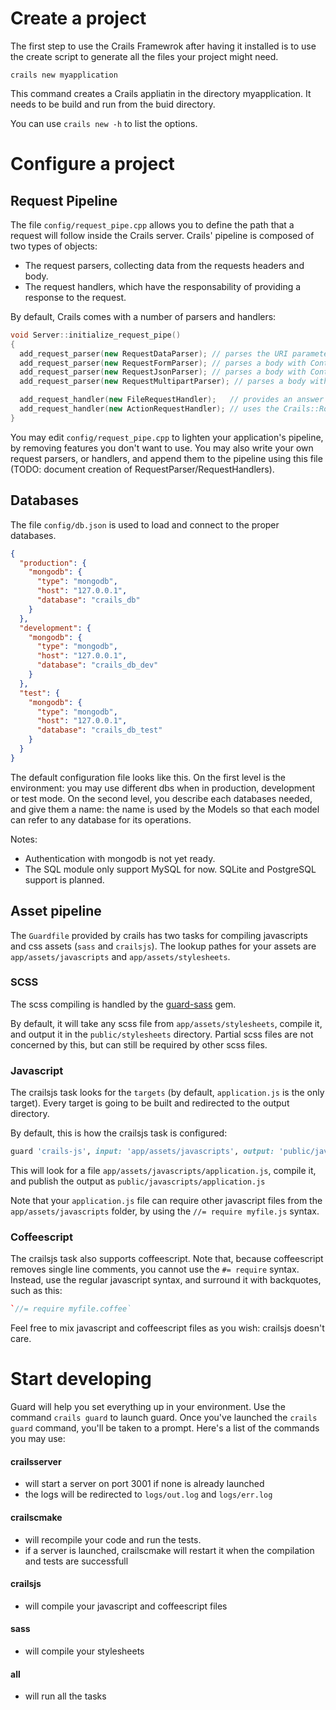 # Create a project
The first step to use the Crails Framewrok after having it installed is to use the create script to generate all
the files your project might need.

    crails new myapplication

This command creates a Crails appliatin in the directory myapplication.
It needs to be build and run from the buid directory.

You can use `crails new -h` to list the options.

# Configure a project
## Request Pipeline
The file `config/request_pipe.cpp` allows you to define the path that a request will follow inside the Crails server. Crails' pipeline is composed of two types of objects:

   - The request parsers, collecting data from the requests headers and body.
   - The request handlers, which have the responsability of providing a response to the request.

By default, Crails comes with a number of parsers and handlers:

```C++
void Server::initialize_request_pipe()
{
  add_request_parser(new RequestDataParser); // parses the URI parameters (?param=value)
  add_request_parser(new RequestFormParser); // parses a body with Content-Type application/x-www-form-urlencoded 
  add_request_parser(new RequestJsonParser); // parses a body with Content-Type application/json
  add_request_parser(new RequestMultipartParser); // parses a body with Content-Type multipart/form-data

  add_request_handler(new FileRequestHandler);   // provides an answer using files from the /public folder
  add_request_handler(new ActionRequestHandler); // uses the Crails::Router to redirect the query to your controllers
}
```

You may edit `config/request_pipe.cpp` to lighten your application's pipeline, by removing features you don't want to use.
You may also write your own request parsers, or handlers, and append them to the pipeline using this file (TODO: document creation of RequestParser/RequestHandlers).

## Databases
The file `config/db.json` is used to load and connect to the proper databases.

```JSON
{
  "production": {
    "mongodb": {
      "type": "mongodb",
      "host": "127.0.0.1",
      "database": "crails_db"
    }
  },
  "development": {
    "mongodb": {
      "type": "mongodb",
      "host": "127.0.0.1",
      "database": "crails_db_dev"
    }
  },
  "test": {
    "mongodb": {
      "type": "mongodb",
      "host": "127.0.0.1",
      "database": "crails_db_test"
    }
  }
}
```

The default configuration file looks like this.
On the first level is the environment: you may use different dbs when in production, development or test mode.
On the second level, you describe each databases needed, and give them a name: the name is used by the Models so that each model can refer to any database for its operations.

Notes:
- Authentication with mongodb is not yet ready.
- The SQL module only support MySQL for now. SQLite and PostgreSQL support is planned.

## Asset pipeline
The `Guardfile` provided by crails has two tasks for compiling javascripts and css assets (`sass` and `crailsjs`). The lookup pathes for your assets are `app/assets/javascripts` and `app/assets/stylesheets`.

### SCSS
The scss compiling is handled by the [guard-sass](https://github.com/hawx/guard-sass) gem.

By default, it will take any scss file from `app/assets/stylesheets`, compile it, and output it in the `public/stylesheets` directory. Partial scss files are not concerned by this, but can still be required by other scss files.

### Javascript
The crailsjs task looks for the `targets` (by default, `application.js` is the only target).
Every target is going to be built and redirected to the output directory.

By default, this is how the crailsjs task is configured:
```ruby
guard 'crails-js', input: 'app/assets/javascripts', output: 'public/javascripts', targets: ['application.js']
```

This will look for a file `app/assets/javascripts/application.js`, compile it, and publish the output as `public/javascripts/application.js`

Note that your `application.js` file can require other javascript files from the `app/assets/javascripts` folder, by using the `//= require myfile.js` syntax.

### Coffeescript
The crailsjs task also supports coffeescript. Note that, because coffeescript removes single line comments, you cannot use the `#= require` syntax. Instead, use the regular javascript syntax, and surround it with backquotes, such as this:

```coffee
`//= require myfile.coffee`
```

Feel free to mix javascript and coffeescript files as you wish: crailsjs doesn't care.

# Start developing
Guard will help you set everything up in your environment. Use the command `crails guard` to launch guard.
Once you've launched the `crails guard` command, you'll be taken to a prompt. Here's a list of the commands you may use:
#### crailsserver
- will start a server on port 3001 if none is already launched
- the logs will be redirected to `logs/out.log` and `logs/err.log`

#### crailscmake
- will recompile your code and run the tests.
- if a server is launched, crailscmake will restart it when the compilation and tests are successfull

#### crailsjs
- will compile your javascript and coffeescript files

#### sass
- will compile your stylesheets

#### all
- will run all the tasks
